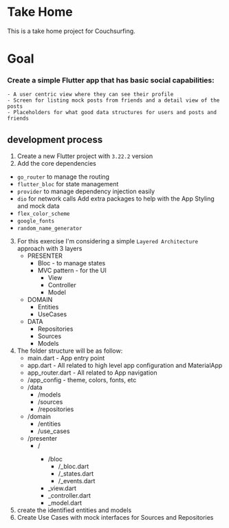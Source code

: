 # Take Home

This is a take home project for Couchsurfing.

# Goal

### Create a simple Flutter app that has basic social capabilities:
```
- A user centric view where they can see their profile
- Screen for listing mock posts from friends and a detail view of the posts
- Placeholders for what good data structures for users and posts and friends
```

## development process

1. Create a new Flutter project with `3.22.2` version
2. Add the core dependencies
- `go_router` to manage the routing
- `flutter_bloc` for state management
- `provider` to manage dependency injection easily
- `dio` for network calls
Add extra packages to help with the App Styling and mock data
- `flex_color_scheme`
- `google_fonts`
- `random_name_generator`
3. For this exercise I'm considering a simple `Layered Architecture` approach with 3 layers
    - PRESENTER
      - Bloc - to manage states
      - MVC pattern - for the UI
        - View
        - Controller
        - Model
    - DOMAIN
      - Entities
      - UseCases
    - DATA
      - Repositories
      - Sources
      - Models
4. The folder structure will be as follow:
    - main.dart - App entry point
    - app.dart - All related to high level app configuration and MaterialApp
    - app_router.dart - All related to App navigation
    - /app_config - theme, colors, fonts, etc
    - /data
      - /models
      - /sources
      - /repositories
    - /domain
      - /entities
      - /use_cases
    - /presenter
      - /<feature>
        - /bloc
          - /<feature>_bloc.dart
          - /<feature>_states.dart
          - /<feature>_events.dart
        - <feature>_view.dart
        - <feature>_controller.dart
        - <feature>_model.dart
5. create the identified entities and models
6. Create Use Cases with mock interfaces for Sources and Repositories
